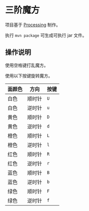 # 三阶魔方

项目基于 [Processing](https://processing.org/) 制作。

执行 `mvn package` 可生成可执行 jar 文件。

## 操作说明

使用空格键打乱魔方。

使用以下按键旋转魔方。

| 面颜色 | 方向 | 按键 |
| ----- | ----- | ----- |
| 白色 | 顺时针 | `U` |
| 白色 | 逆时针 | `u` |
| 黄色 | 顺时针 | `D` |
| 黄色 | 逆时针 | `d` |
| 橙色 | 顺时针 | `L` |
| 橙色 | 逆时针 | `l` |
| 红色 | 顺时针 | `R` |
| 红色 | 逆时针 | `r` |
| 蓝色 | 顺时针 | `B` |
| 蓝色 | 逆时针 | `b` |
| 绿色 | 顺时针 | `F` |
| 绿色 | 逆时针 | `f` |
